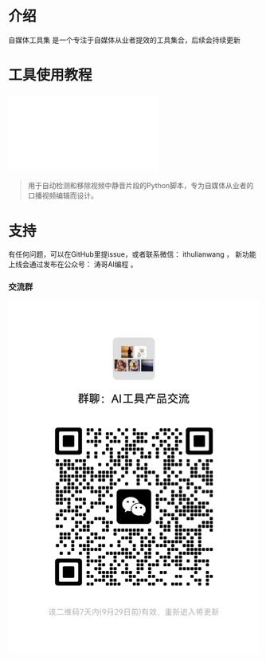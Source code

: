 # 介绍
自媒体工具集 是一个专注于自媒体从业者提效的工具集合，后续会持续更新


# 工具使用教程

### ![静音片段过滤工具](./backend/scripts/README.md)
> 用于自动检测和移除视频中静音片段的Python脚本，专为自媒体从业者的口播视频编辑而设计。

# 支持
有任何问题，可以在GitHub里提issue，或者联系微信： ithulianwang ， 新功能上线会通过发布在公众号： 涛哥AI编程 。

### 交流群
![](./images/we-group.jpg)

